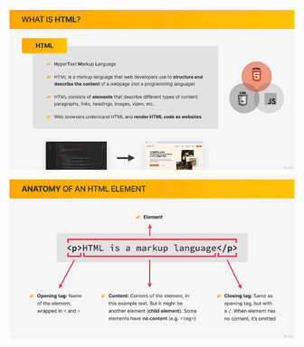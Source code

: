 ![alt](pic/bandicam%202022-10-25%2013-32-53-774.jpg)

![alt](pic/bandicam%202022-10-25%2013-33-05-170.jpg)
